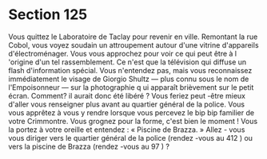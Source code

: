 # Section 125

Vous quittez le Laboratoire de Taclay pour revenir en ville. Remontant la rue Cobol, vous
voyez soudain un attroupement autour d'une vitrine d'appareils d'électroménager. Vous
vous approchez pour voir ce qui peut être à l 'origine d'un tel rassemblement. Ce n'est que
la télévision qui diffuse un flash d'information spécial. Vous n'entendez pas, mais vous
reconnaissez immédiatement le visage de Giorgio Shultz — plus connu sous le nom de
l'Empoisonneur — sur la photographie q ui apparaît brièvement sur le petit écran.
Comment? il aurait donc été libéré ? Vous feriez peut -être mieux d'aller vous renseigner
plus avant au quartier général de la police. Vous vous apprêtez à vous y rendre lorsque
vous percevez le bip bip  familier de  votre Crimmontre. Vous grognez pour la forme, c'est
bien le moment ! Vous la portez à votre oreille et entendez : « Piscine de Brazza. » Allez -
vous vous diriger vers le quartier général de la police (rendez -vous au  412 ) ou vers  la
piscine de Brazza (rendez -vous au  97 ) ?